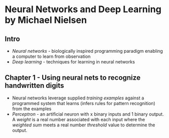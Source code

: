 # Neural Networks and Deep Learning by Michael Nielsen

## Intro

- *Neural networks* - biologically inspired programming paradigm enabling a computer to learn from observation
- *Deep learning* - techniques for learning in neural networks

## Chapter 1 - Using neural nets to recognize handwritten digits

- Neural networks leverage supplied *training examples* against a programmed system that learns (infers rules for pattern recognition) from the examples
- *Perceptron* - an artificial neuron with x binary inputs and 1 binary output. A *weight* is a real number associated with each input where the *weighted sum* meets a real number *threshold* value to determine the output.
